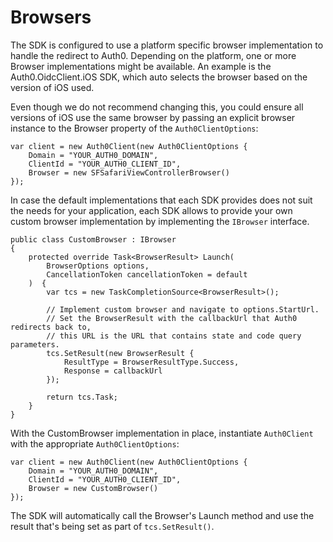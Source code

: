 # Browsers

The SDK is configured to use a platform specific browser implementation to handle the redirect to Auth0. Depending on the platform, one or more Browser implementations might be available.
An example is the Auth0.OidcClient.iOS SDK, which auto selects the browser based on the version of iOS used.

Even though we do not recommend changing this, you could ensure all versions of iOS use the same browser by passing an explicit browser instance to the Browser property of the `Auth0ClientOptions`:

```
var client = new Auth0Client(new Auth0ClientOptions {
    Domain = "YOUR_AUTH0_DOMAIN",
    ClientId = "YOUR_AUTH0_CLIENT_ID",
    Browser = new SFSafariViewControllerBrowser()
});
```

In case the default implementations that each SDK provides does not suit the needs for your application, each SDK allows to provide your own custom browser implementation by implementing the `IBrowser` interface.

```
public class CustomBrowser : IBrowser
{
    protected override Task<BrowserResult> Launch(
        BrowserOptions options,
        CancellationToken cancellationToken = default
    )  {
        var tcs = new TaskCompletionSource<BrowserResult>();

        // Implement custom browser and navigate to options.StartUrl.
        // Set the BrowserResult with the callbackUrl that Auth0 redirects back to,
        // this URL is the URL that contains state and code query parameters.
        tcs.SetResult(new BrowserResult {
            ResultType = BrowserResultType.Success,
            Response = callbackUrl
        });

        return tcs.Task;
    }
}
```

With the CustomBrowser implementation in place, instantiate `Auth0Client` with the appropriate `Auth0ClientOptions`:

```
var client = new Auth0Client(new Auth0ClientOptions {
    Domain = "YOUR_AUTH0_DOMAIN",
    ClientId = "YOUR_AUTH0_CLIENT_ID",
    Browser = new CustomBrowser()
});
```

The SDK will automatically call the Browser's Launch method and use the result that's being set as part of `tcs.SetResult()`.